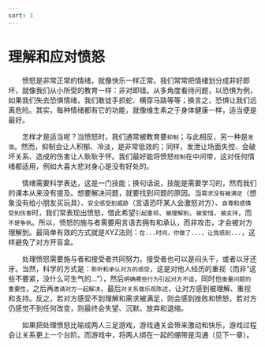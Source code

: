 ```yaml
---
sort: 3
---
```


# 理解和应对愤怒

&emsp;&emsp;愤怒是非常正常的情绪，就像快乐一样正常。我们常常把情绪划分成非好即坏，就像我们从小所受的教育一样：非对即错。从多角度看待问题，以恐惧为例，如果我们失去恐惧情绪，我们敢徒手抓蛇、横穿马路等等；换言之，恐惧让我们远离危险。其实，每种情绪都有它的功能，就像维生素之于身体健康一样，适当便是最好。

&emsp;&emsp;怎样才是适当呢？当愤怒时，我们通常被教育要`抑制`；与此相反，另一种是`发泄`。然而，抑制会让人积郁、冷淡，是非常低效的；同样，发泄让场面失控、会破坏关系、造成的伤害让人耿耿于怀。我们最好能将愤怒`控制`在中间带，这对任何情绪都适用，例如大喜大悲对身心是没有好处的。

&emsp;&emsp;情绪需要科学表达，这是一门技能；换句话说，技能是需要学习的，然而我们的课本从来没有提及。想要解决问题，就要找到问题的原因。当`需求没有被满足`（想象没有给小朋友买玩具）、`安全感受到威胁`（言语恐吓某人会激怒对方）、`自尊和感情受到伤害`时，我们常表现出愤怒，借此希望`引起重视`、`被理解到`、`被爱惜`、`被支持`，而`不是争执`。所以，愤怒的施与者需要用言语去拥有和承认，而非攻击，才会被对方理解到。最简单有效的方式就是XYZ法则：``在...时间，你做了...，让我感到...``，这样避免了对方开盲盒。

&emsp;&emsp;处理愤怒需要施与者和接受者共同努力。接受者也可以是闷头干，或者以牙还牙。当然，科学的方式是：`聆听和承认对方的感受`，这是对他人经历的重视（而非“这些不要紧，没什么可生气的...”），然后`明确哪些行为引起对方不适`，同时也`衡量问题的重要性`，之后再`邀请对方一起解决`，最后`对关系做乐观陈述`，让对方感到被理解、重视和支持。反之，若对方感受不到理解和需求被满足，则会感到挫败和愤怒，若对方仍感觉不到任何改变，则最终会失望、沉默、放弃和退缩。

&emsp;&emsp;如果把处理愤怒比喻成两人三足游戏，游戏通关会带来激动和快乐，游戏过程会让关系更上一个台阶。而游戏中，将两人绑在一起的绷带是沟通（见下一章）。

